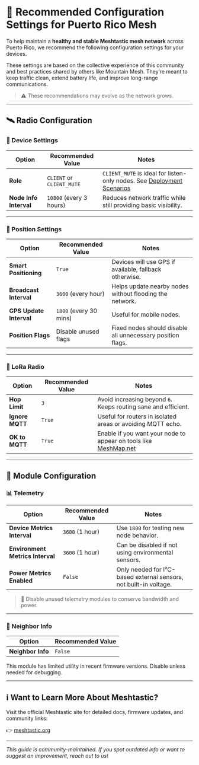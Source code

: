 # 📡 Recommended Configuration Settings for Puerto Rico Mesh

To help maintain a **healthy and stable Meshtastic mesh network** across Puerto Rico, we recommend the following configuration settings for your devices.

These settings are based on the collective experience of this community and best practices shared by others like Mountain Mesh. They’re meant to keep traffic clean, extend battery life, and improve long-range communications.

> ⚠️ These recommendations may evolve as the network grows.

---

## 🛰️ Radio Configuration

### 🔧 Device Settings

| Option                   | Recommended Value         | Notes                                                                                          |
|--------------------------|---------------------------|------------------------------------------------------------------------------------------------|
| **Role**                 | `CLIENT` or `CLIENT_MUTE` | `CLIENT_MUTE` is ideal for listen-only nodes. See [Deployment Scenarios](https://youtu.be/htjwtnjQkkE) |
| **Node Info Interval**   | `10800` (every 3 hours)   | Reduces network traffic while still providing basic visibility.                               |

---

### 📍 Position Settings

| Option                    | Recommended Value      | Notes                                                             |
|---------------------------|------------------------|-------------------------------------------------------------------|
| **Smart Positioning**     | `True`                 | Devices will use GPS if available, fallback otherwise.            |
| **Broadcast Interval**    | `3600` (every hour)    | Helps update nearby nodes without flooding the network.           |
| **GPS Update Interval**   | `1800` (every 30 mins) | Useful for mobile nodes.                                          |
| **Position Flags**        | Disable unused flags   | Fixed nodes should disable all unnecessary position flags.        |

---

### 📶 LoRa Radio

| Option            | Recommended Value | Notes                                                                 |
|-------------------|-------------------|----------------------------------------------------------------------|
| **Hop Limit**     | `3`               | Avoid increasing beyond `6`. Keeps routing sane and efficient.       |
| **Ignore MQTT**   | `True`            | Useful for routers in isolated areas or avoiding MQTT echo.          |
| **OK to MQTT**    | `True`            | Enable if you want your node to appear on tools like [MeshMap.net](https://meshmap.net) |

---

## 🧩 Module Configuration

### 📊 Telemetry

| Option                           | Recommended Value | Notes                                                               |
|----------------------------------|-------------------|---------------------------------------------------------------------|
| **Device Metrics Interval**      | `3600` (1 hour)   | Use `1800` for testing new node behavior.                           |
| **Environment Metrics Interval** | `3600` (1 hour)   | Can be disabled if not using environmental sensors.                 |
| **Power Metrics Enabled**        | `False`           | Only needed for I²C-based external sensors, not built-in voltage.   |

> 🔌 Disable unused telemetry modules to conserve bandwidth and power.

---

### 🧭 Neighbor Info

| Option              | Recommended Value |
|---------------------|-------------------|
| **Neighbor Info**   | `False`           |

This module has limited utility in recent firmware versions. Disable unless needed for debugging.

---

## ℹ️ Want to Learn More About Meshtastic?

Visit the official Meshtastic site for detailed docs, firmware updates, and community links:

👉 [meshtastic.org](https://meshtastic.org)

---

_This guide is community-maintained. If you spot outdated info or want to suggest an improvement, reach out to us!_
